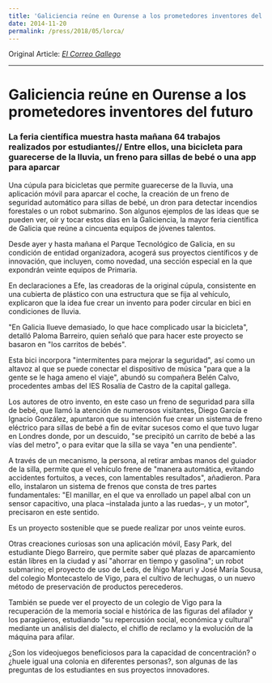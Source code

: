```yaml
---
title: 'Galiciencia reúne en Ourense a los prometedores inventores del futuro - El Correo Gallego'
date: 2014-11-20
permalink: /press/2018/05/lorca/
---
```


Original Article: [_El Correo Gallego_](https://www.elcorreogallego.es/tendencias/ecg/galiciencia-reune-en-ourense-a-los-prometedores-inventores-del-futuro/idEdicion-2014-11-20/idNoticia-901871/)

---

# Galiciencia reúne en Ourense a los prometedores inventores del futuro

### La feria científica muestra hasta mañana 64 trabajos realizados por estudiantes// Entre ellos, una bicicleta para guarecerse de la lluvia, un freno para sillas de bebé o una app para aparcar

Una cúpula para bicicletas que permite guarecerse de la lluvia, una aplicación móvil para aparcar el coche, la creación de un freno de seguridad automático para sillas de bebé, un dron para detectar incendios forestales o un robot submarino. Son algunos ejemplos de las ideas que se pueden ver, oír y tocar estos días en la Galiciencia, la mayor feria científica de Galicia que reúne a cincuenta equipos de jóvenes talentos.


Desde ayer y hasta mañana el Parque Tecnológico de Galicia, en su condición de entidad organizadora, acogerá sus proyectos científicos y de innovación, que incluyen, como novedad, una sección especial en la que expondrán veinte equipos de Primaria.

En declaraciones a Efe, las creadoras de la original cúpula, consistente en una cubierta de plástico con una estructura que se fija al vehículo, explicaron que la idea fue crear un invento para poder circular en bici en condiciones de lluvia.

"En Galicia llueve demasiado, lo que hace complicado usar la bicicleta", detalló Paloma Barreiro, quien señaló que para hacer este proyecto se basaron en "los carritos de bebés".

Esta bici incorpora "intermitentes para mejorar la seguridad", así como un altavoz al que se puede conectar el dispositivo de música "para que a la gente se le haga ameno el viaje", abundó su compañera Belén Calvo, procedentes ambas del IES Rosalía de Castro de la capital gallega.

Los autores de otro invento, en este caso un freno de seguridad para silla de bebé, que llamó la atención de numerosos visitantes, Diego García e Ignacio González, apuntaron que su intención fue crear un sistema de freno eléctrico para sillas de bebé a fin de evitar sucesos como el que tuvo lugar en Londres donde, por un descuido, "se precipitó un carrito de bebé a las vías del metro", o para evitar que la silla se vaya "en una pendiente".

A través de un mecanismo, la persona, al retirar ambas manos del guiador de la silla, permite que el vehículo frene de "manera automática, evitando accidentes fortuitos, a veces, con lamentables resultados", añadieron. Para ello, instalaron un sistema de frenos que consta de tres partes fundamentales: "El manillar, en el que va enrollado un papel albal con un sensor capacitivo, una placa –instalada junto a las ruedas–, y un motor", precisaron en este sentido.

Es un proyecto sostenible que se puede realizar por unos veinte euros.

Otras creaciones curiosas son una aplicación móvil, Easy Park, del estudiante Diego Barreiro, que permite saber qué plazas de aparcamiento están libres en la ciudad y así "ahorrar en tiempo y gasolina"; un robot submarino; el proyecto de uso de Leds, de Íñigo Maruri y José María Sousa, del colegio Montecastelo de Vigo, para el cultivo de lechugas, o un nuevo método de preservación de productos perecederos.

También se puede ver el proyecto de un colegio de Vigo para la recuperación de la memoria social e histórica de las figuras del afilador y los paragüeros, estudiando "su repercusión social, económica y cultural" mediante un análisis del dialecto, el chiflo de reclamo y la evolución de la máquina para afilar.

¿Son los videojuegos beneficiosos para la capacidad de concentración? o ¿huele igual una colonia en diferentes personas?, son algunas de las preguntas de los estudiantes en sus proyectos innovadores.